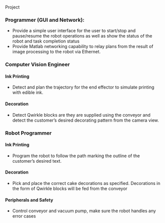 Project

### Programmer (GUI and Network): 

* Provide a simple user interface for the user to start/stop and pause/resume the robot operations as well
as show the status of the robot and task completion status 
* Provide Matlab networking capability to relay plans from the result of image processing to the robot via
Ethernet. 

### Computer Vision Engineer

#### Ink Printing

* Detect and plan the trajectory for the end effector to simulate printing with edible ink. 

#### Decoration

* Detect Qwirkle blocks are they are supplied using the conveyor and detect the customer’s desired
decorating pattern from the camera view. 

### Robot Programmer

#### Ink Printing

* Program the robot to follow the path marking the outline of the customer’s desired text. 

#### Decoration 

* Pick and place the correct cake decorations as specified. Decorations in the form of Qwirkle blocks will
be fed from the conveyor 

#### Peripherals and Safety

* Control conveyor and vacuum pump, make sure the robot handles any error cases
